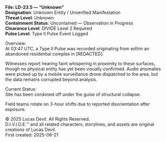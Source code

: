 **File: LD-23.5 — “Unknown”**  
**Designation**: Unknown Entity / Unverified Manifestation  
**Threat Level**: Unknown  
**Containment Status**: Uncontained — Observation in Progress  
**Clearance Level**: DIVIDE Level 2 Required  
**Pulse Level**: Type II Pulse Event Logged  

Overview:  
At 03:47 UTC, a Type II Pulse was recorded originating from within an abandoned residential complex in [REDACTED].  

Witnesses report hearing faint whispering in proximity to these surfaces, though no physical entity has yet been visually confirmed. Audio anomalies were picked up by a mobile surveillance drone dispatched to the area, but the data remains corrupted beyond analysis.  


Current Status:  
Site has been cordoned off under the guise of structural collapse.  

Field teams rotate on 3-hour shifts due to reported disorientation after exposure.  


© 2025 Lucas Devil. All Rights Reserved.  
D.I.V.I.D.E.™ and all related characters, storylines, and assets are original creations of Lucas Devil.  
First created: 2025-06-21  
